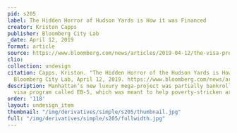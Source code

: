 ```yaml
---
pid: s205
label: The Hidden Horror of Hudson Yards is How it was Financed
creator: Kriston Capps
publisher: Bloomberg City Lab
_date: April 12, 2019
format: article
source: https://www.bloomberg.com/news/articles/2019-04-12/the-visa-program-that-helped-pay-for-hudson-yards
clio:
collection: undesign
citation: Capps, Kriston. "The Hidden Horror of the Hudson Yards is How it was Financed."
  Bloomberg City Lab, April 12, 2019. https://www.bloomberg.com/news/articles/2019-04-12/the-visa-program-that-helped-pay-for-hudson-yards.
description: Manhattan’s new luxury mega-project was partially bankrolled by an investor
  visa program called EB-5, which was meant to help poverty-stricken areas.
order: '118'
layout: undesign_item
thumbnail: "/img/derivatives/simple/s205/thumbnail.jpg"
full: "/img/derivatives/simple/s205/fullwidth.jpg"
---
```


